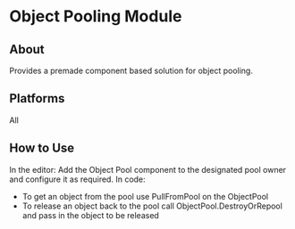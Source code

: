 # Object Pooling Module

## About
Provides a premade component based solution for object pooling.

## Platforms
All

## How to Use
In the editor: Add the Object Pool component to the designated pool owner and configure it as required.
In code:
- To get an object from the pool use PullFromPool on the ObjectPool 
- To release an object back to the pool call ObjectPool.DestroyOrRepool and pass in the object to be released
